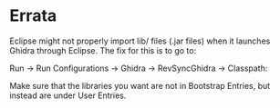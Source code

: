 # Errata

Eclipse might not properly import lib/ files (.jar files) when it launches Ghidra through Eclipse. The fix for this is to go to:

Run -> Run Configurations -> Ghidra -> RevSyncGhidra -> Classpath:

Make sure that the libraries you want are not in Bootstrap Entries, but instead are under User Entries.
